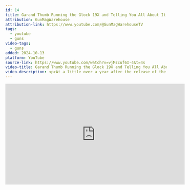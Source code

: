 ```yaml
---
id: 14
title: Garand Thumb Running the Glock 19X and Telling You All About It.
attribution: GunMagWarehouse
attribution-link: https://www.youtube.com/@GunMagWarehouseTV
tags:
  - youtube
  - guns
video-tags:
  - guns
added: 2024-10-13
platform: YouTube
source-link: https://www.youtube.com/watch?v=vjMzcuf6I-4&t=4s
video-title: Garand Thumb Running the Glock 19X and Telling You All About It.
video-description: <p>At a little over a year after the release of the Glock 19X, Glock has introduced two additional guns with a similar design, the Glock 45 and the Glock 43X and the world has realized that the full size grip with a shorter slide (commander size) is not a new concept. But, is it the right handgun for you? Whether the Glock 19X is for you or not, get your mags at Gunmag Warehouse and don't forget to click that subscribe button.</p>
---
```


<iframe width="560" height="315" src="https://www.youtube-nocookie.com/embed/vjMzcuf6I-4?si=qlbii2uFfU2IbxMg" title="YouTube video player" frameborder="0" allow="accelerometer; autoplay; clipboard-write; encrypted-media; gyroscope; picture-in-picture; web-share" referrerpolicy="strict-origin-when-cross-origin" allowfullscreen></iframe>

